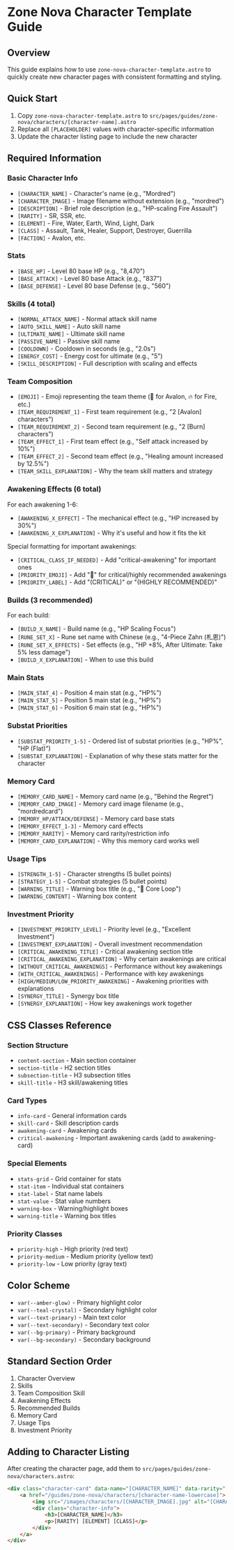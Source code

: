# Zone Nova Character Template Guide

## Overview
This guide explains how to use `zone-nova-character-template.astro` to quickly create new character pages with consistent formatting and styling.

## Quick Start
1. Copy `zone-nova-character-template.astro` to `src/pages/guides/zone-nova/characters/[character-name].astro`
2. Replace all `[PLACEHOLDER]` values with character-specific information
3. Update the character listing page to include the new character

## Required Information

### Basic Character Info
- `[CHARACTER_NAME]` - Character's name (e.g., "Mordred")
- `[CHARACTER_IMAGE]` - Image filename without extension (e.g., "mordred")
- `[DESCRIPTION]` - Brief role description (e.g., "HP-scaling Fire Assault")
- `[RARITY]` - SR, SSR, etc.
- `[ELEMENT]` - Fire, Water, Earth, Wind, Light, Dark
- `[CLASS]` - Assault, Tank, Healer, Support, Destroyer, Guerrilla
- `[FACTION]` - Avalon, etc.

### Stats
- `[BASE_HP]` - Level 80 base HP (e.g., "8,470")
- `[BASE_ATTACK]` - Level 80 base Attack (e.g., "837")
- `[BASE_DEFENSE]` - Level 80 base Defense (e.g., "560")

### Skills (4 total)
- `[NORMAL_ATTACK_NAME]` - Normal attack skill name
- `[AUTO_SKILL_NAME]` - Auto skill name
- `[ULTIMATE_NAME]` - Ultimate skill name
- `[PASSIVE_NAME]` - Passive skill name
- `[COOLDOWN]` - Cooldown in seconds (e.g., "2.0s")
- `[ENERGY_COST]` - Energy cost for ultimate (e.g., "5")
- `[SKILL_DESCRIPTION]` - Full description with scaling and effects

### Team Composition
- `[EMOJI]` - Emoji representing the team theme (🏰 for Avalon, 🔥 for Fire, etc.)
- `[TEAM_REQUIREMENT_1]` - First team requirement (e.g., "2 [Avalon] characters")
- `[TEAM_REQUIREMENT_2]` - Second team requirement (e.g., "2 [Burn] characters")
- `[TEAM_EFFECT_1]` - First team effect (e.g., "Self attack increased by 10%")
- `[TEAM_EFFECT_2]` - Second team effect (e.g., "Healing amount increased by 12.5%")
- `[TEAM_SKILL_EXPLANATION]` - Why the team skill matters and strategy

### Awakening Effects (6 total)
For each awakening 1-6:
- `[AWAKENING_X_EFFECT]` - The mechanical effect (e.g., "HP increased by 30%")
- `[AWAKENING_X_EXPLANATION]` - Why it's useful and how it fits the kit

Special formatting for important awakenings:
- `[CRITICAL_CLASS_IF_NEEDED]` - Add "critical-awakening" for important ones
- `[PRIORITY_EMOJI]` - Add "🌟" for critical/highly recommended awakenings  
- `[PRIORITY_LABEL]` - Add "(CRITICAL)" or "(HIGHLY RECOMMENDED)"

### Builds (3 recommended)
For each build:
- `[BUILD_X_NAME]` - Build name (e.g., "HP Scaling Focus")
- `[RUNE_SET_X]` - Rune set name with Chinese (e.g., "4-Piece Zahn (札恩)")
- `[RUNE_SET_X_EFFECTS]` - Set effects (e.g., "HP +8%, After Ultimate: Take 5% less damage")
- `[BUILD_X_EXPLANATION]` - When to use this build

### Main Stats
- `[MAIN_STAT_4]` - Position 4 main stat (e.g., "HP%")
- `[MAIN_STAT_5]` - Position 5 main stat (e.g., "HP%") 
- `[MAIN_STAT_6]` - Position 6 main stat (e.g., "HP%")

### Substat Priorities
- `[SUBSTAT_PRIORITY_1-5]` - Ordered list of substat priorities (e.g., "HP%", "HP (Flat)")
- `[SUBSTAT_EXPLANATION]` - Explanation of why these stats matter for the character

### Memory Card
- `[MEMORY_CARD_NAME]` - Memory card name (e.g., "Behind the Regret")
- `[MEMORY_CARD_IMAGE]` - Memory card image filename (e.g., "mordredcard")
- `[MEMORY_HP/ATTACK/DEFENSE]` - Memory card base stats
- `[MEMORY_EFFECT_1-3]` - Memory card effects
- `[MEMORY_RARITY]` - Memory card rarity/restriction info
- `[MEMORY_CARD_EXPLANATION]` - Why this memory card works well

### Usage Tips
- `[STRENGTH_1-5]` - Character strengths (5 bullet points)
- `[STRATEGY_1-5]` - Combat strategies (5 bullet points)
- `[WARNING_TITLE]` - Warning box title (e.g., "🔄 Core Loop")
- `[WARNING_CONTENT]` - Warning box content

### Investment Priority
- `[INVESTMENT_PRIORITY_LEVEL]` - Priority level (e.g., "Excellent Investment")
- `[INVESTMENT_EXPLANATION]` - Overall investment recommendation
- `[CRITICAL_AWAKENING_TITLE]` - Critical awakening section title
- `[CRITICAL_AWAKENING_EXPLANATION]` - Why certain awakenings are critical
- `[WITHOUT_CRITICAL_AWAKENINGS]` - Performance without key awakenings
- `[WITH_CRITICAL_AWAKENINGS]` - Performance with key awakenings
- `[HIGH/MEDIUM/LOW_PRIORITY_AWAKENING]` - Awakening priorities with explanations
- `[SYNERGY_TITLE]` - Synergy box title
- `[SYNERGY_EXPLANATION]` - How key awakenings work together

## CSS Classes Reference

### Section Structure
- `content-section` - Main section container
- `section-title` - H2 section titles
- `subsection-title` - H3 subsection titles
- `skill-title` - H3 skill/awakening titles

### Card Types
- `info-card` - General information cards
- `skill-card` - Skill description cards
- `awakening-card` - Awakening cards
- `critical-awakening` - Important awakening cards (add to awakening-card)

### Special Elements
- `stats-grid` - Grid container for stats
- `stat-item` - Individual stat containers
- `stat-label` - Stat name labels
- `stat-value` - Stat value numbers
- `warning-box` - Warning/highlight boxes
- `warning-title` - Warning box titles

### Priority Classes
- `priority-high` - High priority (red text)
- `priority-medium` - Medium priority (yellow text)  
- `priority-low` - Low priority (gray text)

## Color Scheme
- `var(--amber-glow)` - Primary highlight color
- `var(--teal-crystal)` - Secondary highlight color
- `var(--text-primary)` - Main text color
- `var(--text-secondary)` - Secondary text color
- `var(--bg-primary)` - Primary background
- `var(--bg-secondary)` - Secondary background

## Standard Section Order
1. Character Overview
2. Skills
3. Team Composition Skill
4. Awakening Effects  
5. Recommended Builds
6. Memory Card
7. Usage Tips
8. Investment Priority

## Adding to Character Listing
After creating the character page, add them to `src/pages/guides/zone-nova/characters.astro`:

```html
<div class="character-card" data-name="[CHARACTER_NAME]" data-rarity="[RARITY_LOWERCASE]" data-role="[ROLE_LOWERCASE]" data-element="[ELEMENT_LOWERCASE]">
    <a href="/guides/zone-nova/characters/[character-name-lowercase]">
        <img src="/images/characters/[CHARACTER_IMAGE].jpg" alt="[CHARACTER_NAME]" loading="lazy" />
        <div class="character-info">
            <h3>[CHARACTER_NAME]</h3>
            <p>[RARITY] [ELEMENT] [CLASS]</p>
        </div>
    </a>
</div>
``` 